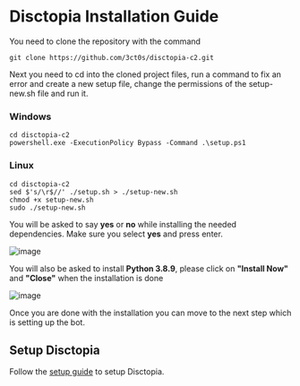# Disctopia Installation Guide

You need to clone the repository with the command
```
git clone https://github.com/3ct0s/disctopia-c2.git
```
Next you need to cd into the cloned project files, run a command to fix an error and create a new setup file, change the permissions of the setup-new.sh file and run it.

### Windows
```
cd disctopia-c2
powershell.exe -ExecutionPolicy Bypass -Command .\setup.ps1
```
### Linux
```
cd disctopia-c2
sed $'s/\r$//' ./setup.sh > ./setup-new.sh 
chmod +x setup-new.sh
sudo ./setup-new.sh
```
You will be asked to say **yes** or **no** while installing the needed dependencies. Make sure you select **yes** and press enter.

![image](https://i.ibb.co/GVHVYdZ/Capture.png)


You will also be asked to install **Python 3.8.9**, please click on **"Install Now"** and **"Close"** when the installation is done

![image](https://i.ibb.co/f82KVNS/Capture.png)

Once you are done with the installation you can move to the next step which is setting up the bot.

## Setup Disctopia

Follow the [setup guide](SETUP.md) to setup Disctopia.
